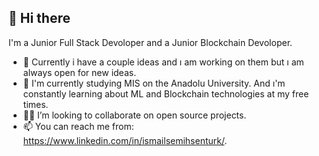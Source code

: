   <h2> <b>👋 Hi there</b> </h2> 

  I'm a Junior Full Stack Devoloper and a Junior Blockchain Devoloper.
 - 🔭 Currently i have a couple ideas and ı am working on them but ı am always open for new ideas.
 - 🌱 I'm currently studying MIS on the Anadolu University. And  ı'm constantly learning about ML and Blockchain technologies at my free times.
 - 🧑‍💻 I’m looking to collaborate on open source projects.
 - 📫 You can reach me from: https://www.linkedin.com/in/ismailsemihsenturk/.

<!---
ismailsemihsenturk/ismailsemihsenturk is a ✨ special ✨ repository because its `README.md` (this file) appears on your GitHub profile.
You can click the Preview link to take a look at your changes.
--->
